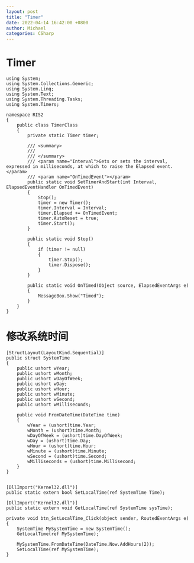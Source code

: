 ```yaml
---
layout: post
title: "Timer"
date: 2022-04-14 16:42:00 +0800
author: Michael
categories: CSharp
---
```


# Timer

	using System;
	using System.Collections.Generic;
	using System.Linq;
	using System.Text;
	using System.Threading.Tasks;
	using System.Timers;
	
	namespace RIS2
	{
		public class TimerClass
		{
			private static Timer timer;

			/// <summary>
			/// 
			/// </summary>
			/// <param name="Interval">Gets or sets the interval, expressed in milliseconds, at which to raise the Elapsed event.</param>
			/// <param name="OnTimedEvent"></param>
			public static void SetTimerAndStart(int Interval, ElapsedEventHandler OnTimedEvent)
			{
				Stop();
				timer = new Timer();
				timer.Interval = Interval;
				timer.Elapsed += OnTimedEvent;
				timer.AutoReset = true;
				timer.Start();
			}

			public static void Stop()
			{
				if (timer != null)
				{
					timer.Stop();
					timer.Dispose();
				}
			}

			public static void OnTimed(Object source, ElapsedEventArgs e)
			{
				MessageBox.Show("Timed");
			}
		}
	}

# 修改系统时间

    [StructLayout(LayoutKind.Sequential)]
    public struct SystemTime
    {
        public ushort wYear;
        public ushort wMonth;
        public ushort wDayOfWeek;
        public ushort wDay;
        public ushort wHour;
        public ushort wMinute;
        public ushort wSecond;
        public ushort wMilliseconds;

        public void FromDateTime(DateTime time)
        {
            wYear = (ushort)time.Year;
            wMonth = (ushort)time.Month;
            wDayOfWeek = (ushort)time.DayOfWeek;
            wDay = (ushort)time.Day;
            wHour = (ushort)time.Hour;
            wMinute = (ushort)time.Minute;
            wSecond = (ushort)time.Second;
            wMilliseconds = (ushort)time.Millisecond;
        }
    }


	[DllImport("Kernel32.dll")]
	public static extern bool SetLocalTime(ref SystemTime Time);

	[DllImport("Kernel32.dll")]
	public static extern void GetLocalTime(ref SystemTime sysTime);	

	private void btn_SetLocalTime_Click(object sender, RoutedEventArgs e)
	{
		SystemTime MySystemTime = new SystemTime();
		GetLocalTime(ref MySystemTime);

		MySystemTime.FromDateTime(DateTime.Now.AddHours(2));
		SetLocalTime(ref MySystemTime);
	}